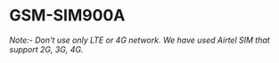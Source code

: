 # GSM-SIM900A
*Note:- Don't use only LTE or 4G network. We have used Airtel SIM that support 2G, 3G, 4G.*

